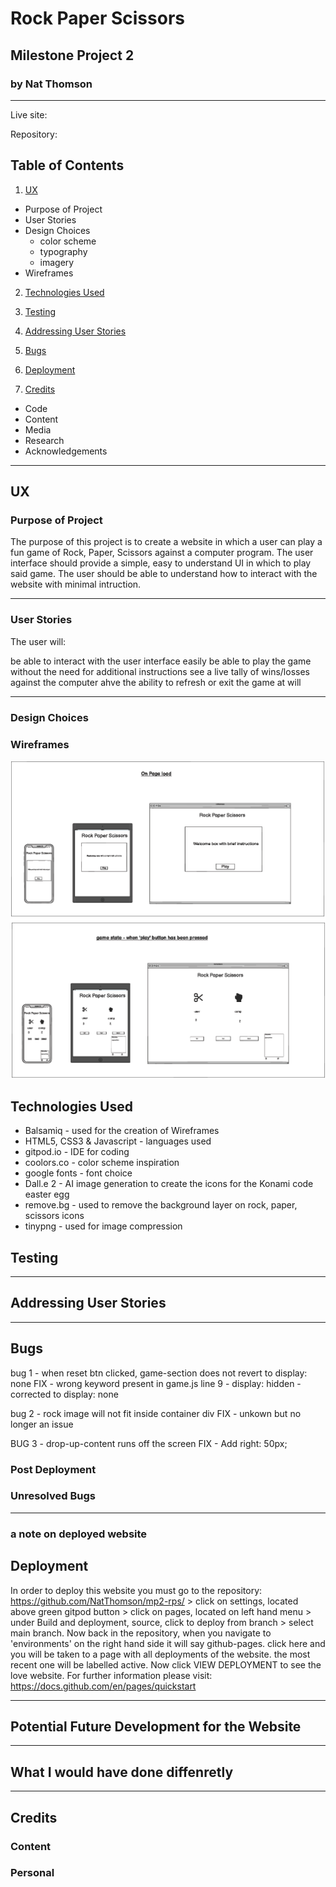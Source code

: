 # Rock Paper Scissors
## Milestone Project 2 
### by Nat Thomson
---



Live site: 

Repository: 

## Table of Contents
1. [UX](#ux)
* Purpose of Project
* User Stories
* Design Choices
  - color scheme
  - typography
  - imagery
* Wireframes

2. [Technologies Used](#technologies-used)

3. [Testing](#testing)

4. [Addressing User Stories](#addressing-user-stories)

5. [Bugs](#bugs)

6. [Deployment](#deployment)

7. [Credits](#credits) 
* Code
* Content
* Media 
* Research
* Acknowledgements


___
## UX

### Purpose of Project
The purpose of this project is to create a website in which a user can play a fun game of Rock, Paper, Scissors against a computer program. The user interface should provide a simple, easy to understand UI in which to play said game. The user should be able to understand how to interact with the website with minimal intruction.
___
### User Stories
The user will:

be able to interact with the user interface easily
be able to play the game without the need for additional instructions
see a live tally of wins/losses against the computer
ahve the ability to refresh or exit the game at will
___
### Design Choices





### Wireframes

![alt text](/readme-files/rps-wireframe.png)

## Technologies Used
* Balsamiq - used for the creation of Wireframes
* HTML5, CSS3 & Javascript - languages used
* gitpod.io - IDE for coding 
* coolors.co - color scheme inspiration
* google fonts - font choice
* Dall.e 2 - AI image generation to create the icons for the Konami code easter egg
* remove.bg - used to remove the background layer on rock, paper, scissors icons
* tinypng - used for image compression 

## Testing




___
## Addressing User Stories


___
## Bugs 
bug 1 - when reset btn clicked, game-section does not revert to display: none
FIX - wrong keyword present in game.js line 9 - display: hidden - corrected to display: none

bug 2 - rock image will not fit inside container div
FIX - unkown but no longer an issue

BUG 3 - drop-up-content runs off the screen
FIX - Add right: 50px;


### Post Deployment


### Unresolved Bugs
___
### a note on deployed website


## Deployment

In order to deploy this website you must go to the repository: https://github.com/NatThomson/mp2-rps/ > click on settings, located above green gitpod button > click on pages, located on left hand menu > under Build and deployment, source, click to deploy from branch > select main branch. Now back in the repository, when you navigate to 'environments' on the right hand side it will say github-pages. click here and you will be taken to a page with all deployments of the website. the most recent one will be labelled active. Now click VIEW DEPLOYMENT to see the love website. For further information please visit: https://docs.github.com/en/pages/quickstart

___
## Potential Future Development for the Website


___
## What I would have done diffenretly 


___
## Credits
### Content

### Personal 

